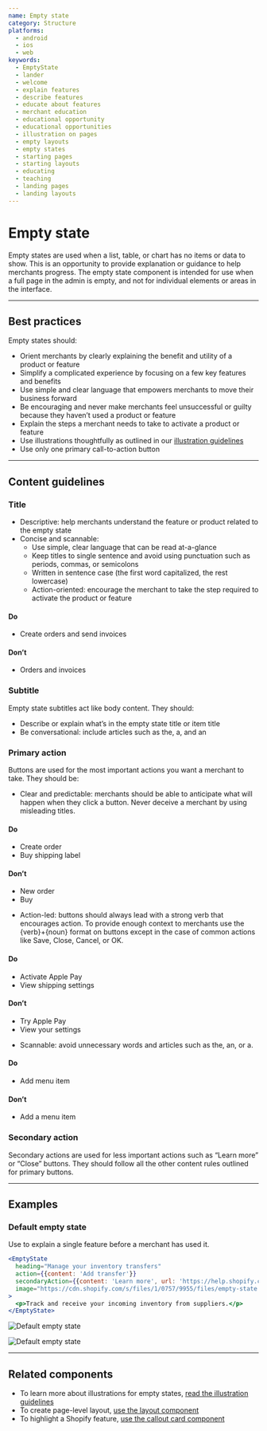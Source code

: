 ```yaml
---
name: Empty state
category: Structure
platforms:
  - android
  - ios
  - web
keywords:
  - EmptyState
  - lander
  - welcome
  - explain features
  - describe features
  - educate about features
  - merchant education
  - educational opportunity
  - educational opportunities
  - illustration on pages
  - empty layouts
  - empty states
  - starting pages
  - starting layouts
  - educating
  - teaching
  - landing pages
  - landing layouts
---
```


# Empty state

Empty states are used when a list, table, or chart has no items or data to show. This is an opportunity to provide explanation or guidance to help merchants progress. The empty state component is intended for use when a full page in the admin is empty, and not for individual elements or areas in the interface.

---

## Best practices

Empty states should:

- Orient merchants by clearly explaining the benefit and utility of a product
  or feature
- Simplify a complicated experience by focusing on a few key features and
  benefits
- Use simple and clear language that empowers merchants to move their business
  forward
- Be encouraging and never make merchants feel unsuccessful or guilty because
  they haven’t used a product or feature
- Explain the steps a merchant needs to take to activate a product or feature
- Use illustrations thoughtfully as outlined in our [illustration guidelines](/design/illustrations)
- Use only one primary call-to-action button

---

## Content guidelines

### Title

- Descriptive: help merchants understand the feature or product related to the
  empty state
- Concise and scannable:
  - Use simple, clear language that can be read at-a-glance
  - Keep titles to single sentence and avoid using punctuation such as periods,
    commas, or semicolons
  - Written in sentence case (the first word capitalized, the rest lowercase)
  - Action-oriented: encourage the merchant to take the step required to
    activate the product or feature

<!-- usagelist -->

#### Do

- Create orders and send invoices

#### Don’t

- Orders and invoices

<!-- end -->

### Subtitle

Empty state subtitles act like body content. They should:

- Describe or explain what’s in the empty state title or item title
- Be conversational: include articles such as the, a, and an

### Primary action

Buttons are used for the most important actions you want a merchant to take.
They should be:

- Clear and predictable: merchants should be able to anticipate what will
  happen when they click a button. Never deceive a merchant by using misleading
  titles.

<!-- usagelist -->

#### Do

- Create order
- Buy shipping label

#### Don’t

- New order
- Buy

<!-- end -->

- Action-led: buttons should always lead with a strong verb that encourages
  action. To provide enough context to merchants use the {verb}+{noun} format on
  buttons except in the case of common actions like Save, Close, Cancel, or OK.

<!-- usagelist -->

#### Do

- Activate Apple Pay
- View shipping settings

#### Don’t

- Try Apple Pay
- View your settings

<!-- end -->

- Scannable: avoid unnecessary words and articles such as the, an, or a.

<!-- usagelist -->

#### Do

- Add menu item

#### Don’t

- Add a menu item

<!-- end -->

### Secondary action

Secondary actions are used for less important actions such as “Learn more” or
“Close” buttons. They should follow all the other content rules outlined for
primary buttons.

---

## Examples

### Default empty state

Use to explain a single feature before a merchant has used it.

```jsx
<EmptyState
  heading="Manage your inventory transfers"
  action={{content: 'Add transfer'}}
  secondaryAction={{content: 'Learn more', url: 'https://help.shopify.com'}}
  image="https://cdn.shopify.com/s/files/1/0757/9955/files/empty-state.svg"
>
  <p>Track and receive your incoming inventory from suppliers.</p>
</EmptyState>
```

<!-- content-for: android -->

![Default empty state](components/EmptyState/android/default.png)

<!-- /content-for -->

<!-- content-for: ios -->

![Default empty state](components/EmptyState/ios/default.png)

<!-- /content-for -->

---

## Related components

- To learn more about illustrations for empty states, [read the illustration guidelines](/design/illustrations)
- To create page-level layout, [use the layout component](/components/structure/layout)
- To highlight a Shopify feature, [use the callout card component](/components/structure/callout-card)
